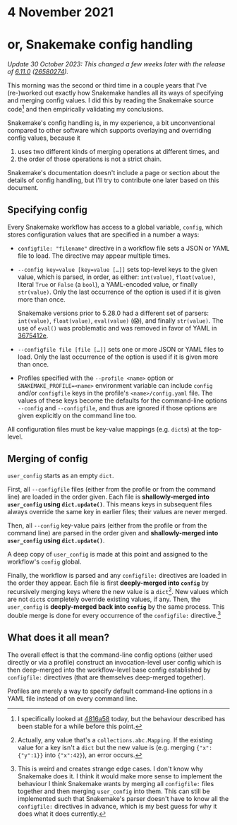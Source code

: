 # 4 November 2021
# or, Snakemake config handling

_Update 30 October 2023: This changed a few weeks later with the release of
[6.11.0](https://github.com/snakemake/snakemake/releases/tag/v6.11.0)
([26580274](https://github.com/snakemake/snakemake/commit/2658027458dde4c10b3d6e1af7671564d175f9cb))._

This morning was the second or third time in a couple years that I've
(re-)worked out exactly how Snakemake handles all its ways of specifying and
merging config values.  I did this by reading the Snakemake source code[^1] and
then empirically validating my conclusions.

Snakemake's config handling is, in my experience, a bit unconventional compared
to other software which supports overlaying and overriding config values,
because it

  1. uses two different kinds of merging operations at different times, and
  2. the order of those operations is not a strict chain.

Snakemake's documentation doesn't include a page or section about the details
of config handling, but I'll try to contribute one later based on this
document.

## Specifying config

Every Snakemake workflow has access to a global variable, `config`, which
stores configuration values that are specified in a number a ways:

  - `configfile: "filename"` directive in a workflow file sets a JSON or YAML
    file to load.  The directive may appear multiple times.

  - `--config key=value [key=value […]]` sets top-level keys to the given
    value, which is parsed, in order, as either: `int(value)`, `float(value)`,
    literal `True` or `False` (a `bool`), a YAML-encoded value, or finally
    `str(value)`.  Only the last occurrence of the option is used if it is
    given more than once.
    
    Snakemake versions prior to 5.28.0 had a different set of parsers:
    `int(value)`, `float(value)`, `eval(value)` (😱), and finally `str(value)`.
    The use of `eval()` was problematic and was removed in favor of YAML in
    [3675412e](https://github.com/snakemake/snakemake/commit/3675412e87765929bbed7d7795ad0f3119a3429f).

  - `--configfile file [file […]]` sets one or more JSON or YAML files to load.
    Only the last occurrence of the option is used if it is given more than
    once.

  - Profiles specified with the `--profile <name>` option or
    `SNAKEMAKE_PROFILE=<name>` environment variable can include `config` and/or
    `configfile` keys in the profile's `<name>/config.yaml` file.  The values
    of these keys become the defaults for the command-line options `--config`
    and `--configfile`, and thus are ignored if those options are given
    explicitly on the command line too.

All configuration files must be key-value mappings (e.g. `dict`s) at the
top-level.

## Merging of config

`user_config` starts as an empty `dict`.

First, all `--configfile` files (either from the profile or from the
command line) are loaded in the order given.  Each file is **shallowly-merged
into `user_config` using `dict.update()`**.  This means keys in subsequent files
always override the same key in earlier files; their values are never merged.

Then, all `--config` key-value pairs (either from the profile or from the
command line) are parsed in the order given and **shallowly-merged into
`user_config` using `dict.update()`**.

A deep copy of `user_config` is made at this point and assigned to the
workflow's `config` global.

Finally, the workflow is parsed and any `configfile:` directives are loaded in
the order they appear.  Each file is first **deeply-merged into `config`** by
recursively merging keys where the new value is a `dict`[^2].  New values which
are not `dict`s completely override existing values, if any.  Then, the
`user_config` is **deeply-merged back into `config`** by the same process.
This double merge is done for every occurrence of the `configfile:`
directive.[^3]

## What does it all mean?

The overall effect is that the command-line config options (either used
directly or via a profile) construct an invocation-level user config which is
then deep-merged into the workflow-level base config established by
`configfile:` directives (that are themselves deep-merged together).

Profiles are merely a way to specify default command-line options in a YAML
file instead of on every command line.


[^1]: I specifically looked at
  [4816a58](https://github.com/snakemake/snakemake/commit/4816a58) today, but
  the behaviour described has been stable for a while before this point.

[^2]: Actually, any value that's a `collections.abc.Mapping`.  If the existing
  value for a key isn't a `dict` but the new value is (e.g. merging
  `{"x":{"y":1}}` into `{"x":42}`), an error occurs.

[^3]: This is weird and creates strange edge cases.  I don't know why Snakemake
  does it.  I think it would make more sense to implement the behaviour I think
  Snakemake wants by merging all `configfile:` files together and then merging
  `user_config` into them.  This can still be implemented such that Snakemake's
  parser doesn't have to know all the `configfile:` directives in advance,
  which is my best guess for why it does what it does currently.
